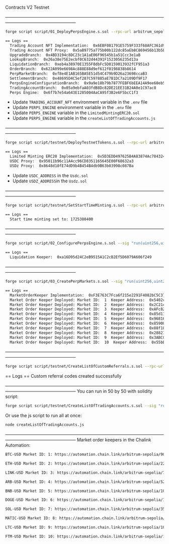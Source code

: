 Contracts V2 Testnet

————————————————————————————————————————————————————
```bash
forge script script/01_DeployPerpsEngine.s.sol --rpc-url arbitrum_sepolia --broadcast -vvvv
```

```bash
== Logs ==
  Trading Account NFT Implementation:  0x6EBF081791E5759F333f68AFC361d9BBeAd4221A
  Trading Account NFT Proxy:  0x5aB9775a775b00b122dc85aEb8C869456b13b5E1
  UpgradeBranch:  0x4BD3194c8DC23c1A1aE06F96545b1a51Ccc3e1aB
  LookupBranch:  0x26a38e75E2ecbf0C632d44391F1523056235d13a
  LiquidationBranch:  0xeb4a38970E1355F8dbFc5D8159013932fCF951a3
  OrderBranch:  0x622A099e6698Ac888E88d9ef612f0198838b8614
  PerpMarketBranch:  0xf8e4E1AB165BA5E51d54C479b9D26a23698ccaB3
  SettlementBranch:  0x48695D4C5ef287C597885aE7B1DC7a2109Df9F17
  PerpsEngineConfigurationBranch:  0x9a9e18b79b7877FEBF6bEEA14A9ee60eb5Ab40E9
  TradingAccountBranch:  0x05a9ebfaA03fdB8Dc82DE21EE31B24A0e1C97ac8
  Perps Engine:  0x6f7b7e54a643E1285004AaCA95f3B2e6F5bcC1f3
```


- Update `TRADING_ACCOUNT_NFT` environment variable in the `.env` file
- Update `PERPS_ENGINE` environment variable in the `.env` file
- Update `PERPS_ENGINE` variable in the `LimitedMintingERC20.sol`
- Update `PERPS_ENGINE` variable in the `createListOfTradingAccounts.js`

————————————————————————————————————————————————————
```bash
forge script script/testnet/DeployTestnetTokens.s.sol --rpc-url arbitrum_sepolia --broadcast -vvvv
```

```bash
== Logs ==
  Limited Minting ERC20 Implementation:  0x5D3EDD497625B4A83874Ac784324328753193cA5
  USDC Proxy:  0x95011b96c11A4cc96CD8351165645E00F68632a3
  USDz Proxy:  0x8648d10fE74dD9b4B454B4db9B63b03998c087Ba
```

- Update `USDC_ADDRESS` in the `Usdc.sol`
- Update `USDZ_ADDRESS`in the `Usdz.sol`

————————————————————————————————————————————————————
```bash
forge script script/testnet/SetStartTimeMinting.s.sol --rpc-url arbitrum_sepolia --broadcast -vvvv
```

```bash
== Logs ==
  Start time minting set to: 1725380400
```

————————————————————————————————————————————————————
```bash
forge script script/02_ConfigurePerpsEngine.s.sol --sig "run(uint256,uint256)" 1 2 --rpc-url arbitrum_sepolia --broadcast -vvvv
```

```bash
== Logs ==
  Liquidation Keeper:  0xa16D95d24C2eB9515A1C2cB2Ef5D6079A606f249
```

————————————————————————————————————————————————————
```bash
forge script script/03_CreatePerpMarkets.s.sol --sig "run(uint256,uint256)" 1 10 --rpc-url arbitrum_sepolia --broadcast -vvvv
```

```bash
== Logs ==
  MarketOrderKeeper Implementation:  0xF3E763C7Fca6f215e2291F4082bC5C37818ee18C
  Market Order Keeper Deployed: Market ID:  1  Keeper Address:  0x5402cD031cDd4be6EBC1e87c83F2CbF74910B8C0
  Market Order Keeper Deployed: Market ID:  2  Keeper Address:  0x2C21cE45A084f7F88751e39b07d3E6f5d0bafbF2
  Market Order Keeper Deployed: Market ID:  3  Keeper Address:  0xAFc82EA76337e0A517dD1D5b27c2f610853a5F9f
  Market Order Keeper Deployed: Market ID:  4  Keeper Address:  0x85d11a50B8af179B01726cEa7aDe0EAef3815FeC
  Market Order Keeper Deployed: Market ID:  5  Keeper Address:  0x96816189B5bbA8294d3223552220F0F1A9667e52
  Market Order Keeper Deployed: Market ID:  6  Keeper Address:  0x8590827E97dC690Aea5FA3cb0c2562003a81CE68
  Market Order Keeper Deployed: Market ID:  7  Keeper Address:  0x88f18fc20153aA83f85A84d516F4e97644B32823
  Market Order Keeper Deployed: Market ID:  8  Keeper Address:  0x28821973e91727a30637bf2897f99dD176815877
  Market Order Keeper Deployed: Market ID:  9  Keeper Address:  0x3ABCCc08a0c46D167C216D45ff659c7a38b5122b
  Market Order Keeper Deployed: Market ID:  10  Keeper Address:  0x55bBDcA16e61c92Bbfb3EeC6E6a4945733712f5C
```

————————————————————————————————————————————————————
```bash
forge script script/testnet/CreateListOfCustomReferrals.s.sol --rpc-url arbitrum_sepolia --broadcast -vvvv
```

== Logs ==
  Custom referral codes created successfully

————————————————————————————————————————————————————
You can run in 50 by 50 with solidity script:
```bash
forge script script/testnet/CreateListOfTradingAccounts.s.sol --sig "run(uint256,uint256)" 0 50 --rpc-url arbitrum_sepolia --broadcast --legacy -vvvv
```

Or use the js script to run all at once:
```bash
node createListOfTradingAccounts.js
```

————————————————————————————————————————————————————
Market order keepers in the Chalink Automation:

```bash
BTC-USD Market ID: 1: https://automation.chain.link/arbitrum-sepolia/90288828766752025420065681979340487832907615164954474878130858312114572802820

ETH-USD Market ID: 2: https://automation.chain.link/arbitrum-sepolia/22724859653427040038333265196992261532600691781038222874262656527374323591436

LINK-USD Market ID: 3: https://automation.chain.link/arbitrum-sepolia/71280062757094415063577176279764411083044785898586669699989754562255680645047

ARB-USD Market ID: 4: https://automation.chain.link/arbitrum-sepolia/52421709066767344843019016708061370815671179932347678584237148917104442131304

BNB-USD Market ID: 5: https://automation.chain.link/arbitrum-sepolia/109549509299905944702164110313233113535309560685321601450478694536609972147182

DOGE-USD Market ID: 6: https://automation.chain.link/arbitrum-sepolia/104654517578662551959531702300175355227488660496497810788334776721028354514947

SOL-USD Market ID: 7: https://automation.chain.link/arbitrum-sepolia/35621757010058026145014009818377710677272340625864424800924593996152817697230

MATIC-USD Market ID: 8: https://automation.chain.link/arbitrum-sepolia/30214420403468262678569815066631317573545403301451271178037657656521827838679

LTC-USD Market ID: 9: https://automation.chain.link/arbitrum-sepolia/101208860049589550361438360855108562231942372946435897962569807109826448078229

FTM-USD Market ID: 10: https://automation.chain.link/arbitrum-sepolia/11886920437632908777712314774151618776394941799843815047975461379531670939078
```
